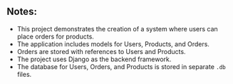 

## Notes:
- This project demonstrates the creation of a system where users can place orders for products.
- The application includes models for Users, Products, and Orders.
- Orders are stored with references to Users and Products.
- The project uses Django as the backend framework.
- The database for Users, Orders, and Products is stored in separate `.db` files.

